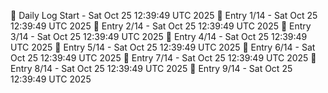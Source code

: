 📅 Daily Log Start - Sat Oct 25 12:39:49 UTC 2025
📌 Entry 1/14 - Sat Oct 25 12:39:49 UTC 2025
📌 Entry 2/14 - Sat Oct 25 12:39:49 UTC 2025
📌 Entry 3/14 - Sat Oct 25 12:39:49 UTC 2025
📌 Entry 4/14 - Sat Oct 25 12:39:49 UTC 2025
📌 Entry 5/14 - Sat Oct 25 12:39:49 UTC 2025
📌 Entry 6/14 - Sat Oct 25 12:39:49 UTC 2025
📌 Entry 7/14 - Sat Oct 25 12:39:49 UTC 2025
📌 Entry 8/14 - Sat Oct 25 12:39:49 UTC 2025
📌 Entry 9/14 - Sat Oct 25 12:39:49 UTC 2025
